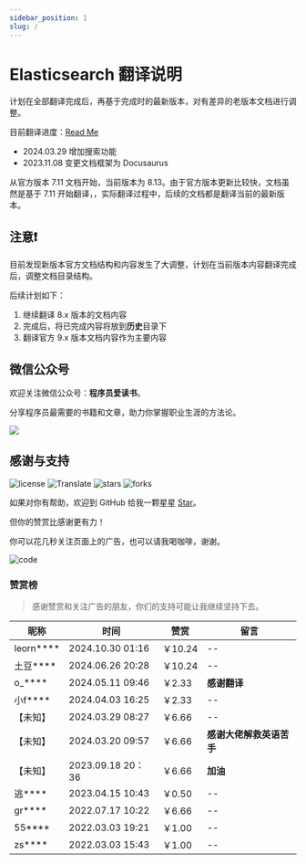 ```yaml
---
sidebar_position: 1
slug: /
---
```


# Elasticsearch 翻译说明

计划在全部翻译完成后，再基于完成时的最新版本，对有差异的老版本文档进行调整。

目前翻译进度：[Read Me](https://github.com/dev2007/elasticsearch-doc#%E6%96%87%E6%A1%A3%E5%88%97%E8%A1%A8%E5%8F%8A%E8%BF%9B%E5%BA%A6)

- 2024.03.29 增加搜索功能
- 2023.11.08 变更文档框架为 Docusaurus

从官方版本 7.11 文档开始，当前版本为 8.13。由于官方版本更新比较快，文档虽然是基于 7.11 开始翻译，，实际翻译过程中，后续的文档都是翻译当前的最新版本。

## 注意❗

目前发现新版本官方文档结构和内容发生了大调整，计划在当前版本内容翻译完成后，调整文档目录结构。

后续计划如下：

1. 继续翻译 8.x 版本的文档内容
1. 完成后，将已完成内容将放到**历史**目录下
2. 翻译官方 9.x 版本文档内容作为主要内容

## 微信公众号

欢迎关注微信公众号：**程序员爱读书**。

分享程序员最需要的书籍和文章，助力你掌握职业生涯的方法论。

![](https://images.bookhub.tech/mp/mp_name.png)

## 感谢与支持

![license](https://img.shields.io/badge/License-CC--BY--NC-%2321BAB5) ![Translate](https://img.shields.io/badge/Translation-Elasticsearch-%2321BAB5) ![stars](https://img.shields.io/github/stars/dev2007/elasticsearch-doc?color=%2321BAB5&label=Stars&logo=github) ![forks](https://img.shields.io/github/forks/dev2007/elasticsearch-doc?color=%2321BAB5&label=Forks&logo=github)

如果对你有帮助，欢迎到 GitHub 给我一颗星星 [Star](https://github.com/dev2007/elasticsearch-doc)。

但你的赞赏比感谢更有力！

你可以花几秒关注页面上的广告，也可以请我喝咖啡，谢谢。

![code](https://images.bookhub.tech/mp/code.jpg)

### 赞赏榜

> 感谢赞赏和关注广告的朋友，你们的支持可能让我继续坚持下去。

|昵称|时间|赞赏|留言|
|--|--|--|--|
|leorn****|2024.10.30 01:16|￥10.24|--|
|土豆****|2024.06.26 20:28|￥10.24|--|
|o_****|2024.05.11 09:46|￥2.33|**感谢翻译**|
|小f****|2024.04.03 16:25|￥2.33|--|
|【未知】|2024.03.29 08:27|￥6.66|--|
|【未知】|2024.03.20 09:57|￥6.66|**感谢大佬解救英语苦手**|
|【未知】|2023.09.18 20：36|￥6.66|**加油**|
|逃****|2023.04.15 10:43|￥0.50|--|
|gr****|2022.07.17 10:22|￥6.66|--|
|55****|2022.03.03 19:21|￥1.00|--|
|zs****|2022.03.03 15:43|￥1.00|--|
